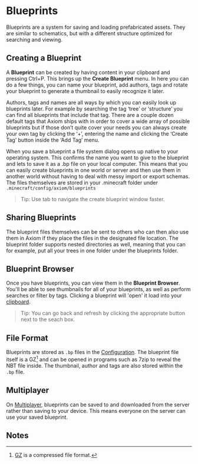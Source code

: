 # Blueprints

Blueprints are a system for saving and loading prefabricated assets. They are similar to schematics, but with a different structure optimized for searching and viewing. 

## Creating a Blueprint

A **Blueprint** can be created by having content in your clipboard and pressing Ctrl+P. This brings up the **Create Blueprint** menu. In here you can do a few things, you can name your blueprint, add authors, tags and rotate your blueprint to generate a thumbnail to easily recognize it later.

Authors, tags and names are all ways by which you can easily look up blueprints later. For example by searching the tag ‘tree’ or ‘structure’ you can find all blueprints that include that tag. There are a couple dozen default tags that Axiom ships with in order to cover a wide array of possible blueprints but if those don’t quite cover your needs you can always create your own tag by clicking the ‘+’, entering the name and clicking the ‘Create Tag’ button inside the ‘Add Tag’ menu.

When you save a blueprint a file system dialog opens up native to your operating system. This confirms the name you want to give to the blueprint and lets to save it as a .bp file on your local computer. This means that you can easily create blueprints in one world or server and then use them in another world without having to deal with messy import or export schemas. The files themselves are stored in your .minecraft folder under `.minecraft/config/axiom/blueprints`

> Tip: Use tab to navigate the create blueprint window faster.

## Sharing Blueprints

The blueprint files themselves can be sent to others who can then also use them in Axiom if they place the files in the designated file location. The blueprint folder supports nested directories as well, meaning that you can for example, put all your trees in one folder under the blueprints folder.

## Blueprint Browser

Once you have blueprints, you can view them in the **Blueprint Browser**. You'll be able to see thumbnails for all of your blueprints, as well as perform searches or filter by tags. Clicking a blueprint will 'open' it load into your [clipboard](clipboard.md).

> Tip: You can go back and refresh by clicking the appropriate button next to the seach box.

## File Format

Blueprints are stored as `.bp` files in the [Configuration](/advanced/configuration.md). The blueprint file itself is a GZ[^note1] and can be opened in programs such as 7zip to reveal the NBT file inside. The thumbnail, author and tags are also stored within the `.bp` file. 

## Multiplayer

On [Multiplayer](/multiplayer/intro.md), blueprints can be saved to and downloaded from the server rather than saving to your device. This means everyone on the server can use your saved blueprint.

## Notes

[^note1]: [GZ](https://en.wikipedia.org/wiki/Gzip) is a compressed file format.